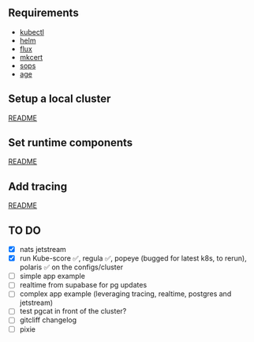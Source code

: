 ## Requirements

- [kubectl](https://kubernetes.io/docs/tasks/tools/)
- [helm](https://helm.sh/docs/intro/install/)
- [flux](https://fluxcd.io/docs/installation/)
- [mkcert](https://github.com/FiloSottile/mkcert)
- [sops](https://github.com/mozilla/sops)
- [age](https://github.com/FiloSottile/age)

## Setup a local cluster

[README](./local-cluster-init/)

## Set runtime components

[README](./runtime/)

## Add tracing

[README](./tracing/)

## TO DO

- [x] nats jetstream
- [x] run Kube-score ✅, regula ✅, popeye (bugged for latest k8s, to rerun), polaris ✅ on the configs/cluster
- [ ] simple app example
- [ ] realtime from supabase for pg updates
- [ ] complex app example (leveraging tracing, realtime, postgres and jetstream)
- [ ] test pgcat in front of the cluster?
- [ ] gitcliff changelog
- [ ] pixie